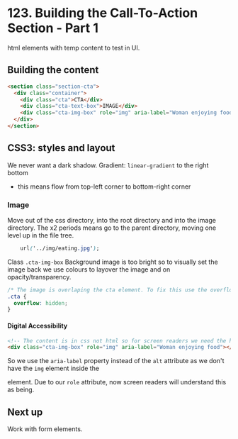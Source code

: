 # 123. Building the Call-To-Action Section - Part 1

html elements with temp content to test in UI.

## Building the content

```html
<section class="section-cta">
  <div class="container">
    <div class="cta">CTA</div>
    <div class="cta-text-box">IMAGE</div>
    <div class="cta-img-box" role="img" aria-label="Woman enjoying food"></div>
  </div>
</section>
```

## CSS3: styles and layout

We never want a dark shadow.
Gradient: `linear-gradient` to the right bottom

- this means flow from top-left corner to bottom-right corner

### Image

Move out of the css directory, into the root directory and into the image directory. The x2 periods means go to the parent directory, moving one level up in the file tree.

```css
    url('../img/eating.jpg');
```

Class `.cta-img-box`
Background image is too bright so to visually set the image back we use colours to layover the image and on opacity/transparency.

```css
/* The image is overlaping the cta element. To fix this use the overflow property.  */
.cta {
  overflow: hidden;
}
```

#### Digital Accessibility

```html
<!-- The content is in css not html so for screen readers we need the html role and the aria-label properties -->
<div class="cta-img-box" role="img" aria-label="Woman enjoying food"></div>
```

So we use the `aria-label` property instead of the `alt` attribute as we don't have the `img` element inside the <div> element.
Due to our `role` attribute, now screen readers will understand this as being.

## Next up

Work with form elements.
